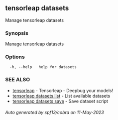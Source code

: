 ## tensorleap datasets

Manage tensorleap datasets

### Synopsis

Manage tensorleap datasets

### Options

```
  -h, --help   help for datasets
```

### SEE ALSO

* [tensorleap](tensorleap.md)	 - Tensorleap - Deepbug your models!
* [tensorleap datasets list](tensorleap_datasets_list.md)	 - List available datasets
* [tensorleap datasets save](tensorleap_datasets_save.md)	 - Save dataset script

###### Auto generated by spf13/cobra on 11-May-2023
